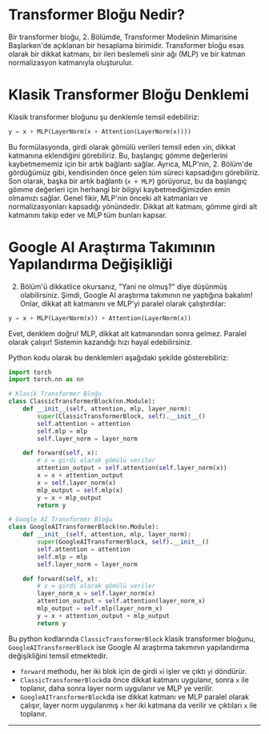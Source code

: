 # Transformer Bloğu Nedir?
Bir transformer bloğu, 2. Bölümde, Transformer Modelinin Mimarisine Başlarken'de açıklanan bir hesaplama birimidir. Transformer bloğu esas olarak bir dikkat katmanı, bir ileri beslemeli sinir ağı (MLP) ve bir katman normalizasyon katmanıyla oluşturulur.

# Klasik Transformer Bloğu Denklemi
Klasik transformer bloğunu şu denklemle temsil edebiliriz: 
```python
y = x + MLP(LayerNorm(x + Attention(LayerNorm(x))))
```
Bu formülasyonda, girdi olarak gömülü verileri temsil eden `x`in, dikkat katmanına eklendiğini görebiliriz. Bu, başlangıç gömme değerlerini kaybetmememiz için bir artık bağlantı sağlar. Ayrıca, MLP'nin, 2. Bölüm'de gördüğümüz gibi, kendisinden önce gelen tüm süreci kapsadığını görebiliriz. Son olarak, başka bir artık bağlantı (`x + MLP`) görüyoruz, bu da başlangıç gömme değerleri için herhangi bir bilgiyi kaybetmediğimizden emin olmamızı sağlar. Genel fikir, MLP'nin önceki alt katmanları ve normalizasyonları kapsadığı yönündedir. Dikkat alt katmanı, gömme girdi alt katmanını takip eder ve MLP tüm bunları kapsar.

# Google AI Araştırma Takımının Yapılandırma Değişikliği
2. Bölüm'ü dikkatlice okursanız, "Yani ne olmuş?" diye düşünmüş olabilirsiniz. Şimdi, Google AI araştırma takımının ne yaptığına bakalım! Onlar, dikkat alt katmanını ve MLP'yi paralel olarak çalıştırdılar:
```python
y = x + MLP(LayerNorm(x)) + Attention(LayerNorm(x))
```
Evet, denklem doğru! MLP, dikkat alt katmanından sonra gelmez. Paralel olarak çalışır! Sistemin kazandığı hızı hayal edebilirsiniz.

Python kodu olarak bu denklemleri aşağıdaki şekilde gösterebiliriz:
```python
import torch
import torch.nn as nn

# Klasik Transformer Bloğu
class ClassicTransformerBlock(nn.Module):
    def __init__(self, attention, mlp, layer_norm):
        super(ClassicTransformerBlock, self).__init__()
        self.attention = attention
        self.mlp = mlp
        self.layer_norm = layer_norm

    def forward(self, x):
        # x = girdi olarak gömülü veriler
        attention_output = self.attention(self.layer_norm(x))
        x = x + attention_output
        x = self.layer_norm(x)
        mlp_output = self.mlp(x)
        y = x + mlp_output
        return y

# Google AI Transformer Bloğu
class GoogleAITransformerBlock(nn.Module):
    def __init__(self, attention, mlp, layer_norm):
        super(GoogleAITransformerBlock, self).__init__()
        self.attention = attention
        self.mlp = mlp
        self.layer_norm = layer_norm

    def forward(self, x):
        # x = girdi olarak gömülü veriler
        layer_norm_x = self.layer_norm(x)
        attention_output = self.attention(layer_norm_x)
        mlp_output = self.mlp(layer_norm_x)
        y = x + attention_output + mlp_output
        return y
```
Bu python kodlarında `ClassicTransformerBlock` klasik transformer bloğunu, `GoogleAITransformerBlock` ise Google AI araştırma takımının yapılandırma değişikliğini temsil etmektedir. 

- `forward` methodu, her iki blok için de girdi `x`i işler ve çıktı `y`i döndürür.
- `ClassicTransformerBlock`da önce dikkat katmanı uygulanır, sonra `x` ile toplanır, daha sonra layer norm uygulanır ve MLP ye verilir. 
- `GoogleAITransformerBlock`da ise dikkat katmanı ve MLP paralel olarak çalışır, layer norm uygulanmış `x` her iki katmana da verilir ve çıktıları `x` ile toplanır.

---

